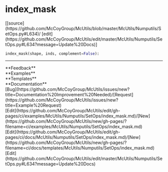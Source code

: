 # <a id="McUtils.Numputils.SetOps.index_mask">index_mask</a>
<div class="docs-source-link" markdown="1">
[[source](https://github.com/McCoyGroup/McUtils/blob/master/McUtils/Numputils/SetOps.py#L634)/
[edit](https://github.com/McCoyGroup/McUtils/edit/master/McUtils/Numputils/SetOps.py#L634?message=Update%20Docs)]
</div>

```python
index_mask(shape, inds, complement=False): 
```













---


<div markdown="1" class="text-secondary">
<div class="container">
  <div class="row">
   <div class="col" markdown="1">
**Feedback**   
</div>
   <div class="col" markdown="1">
**Examples**   
</div>
   <div class="col" markdown="1">
**Templates**   
</div>
   <div class="col" markdown="1">
**Documentation**   
</div>
   <div class="col" markdown="1">
   
</div>
   <div class="col" markdown="1">
   
</div>
   <div class="col" markdown="1">
   
</div>
</div>
  <div class="row">
   <div class="col" markdown="1">
[Bug](https://github.com/McCoyGroup/McUtils/issues/new?title=Documentation%20Improvement%20Needed)/[Request](https://github.com/McCoyGroup/McUtils/issues/new?title=Example%20Request)   
</div>
   <div class="col" markdown="1">
[Edit](https://github.com/McCoyGroup/McUtils/edit/gh-pages/ci/examples/McUtils/Numputils/SetOps/index_mask.md)/[New](https://github.com/McCoyGroup/McUtils/new/gh-pages/?filename=ci/examples/McUtils/Numputils/SetOps/index_mask.md)   
</div>
   <div class="col" markdown="1">
[Edit](https://github.com/McCoyGroup/McUtils/edit/gh-pages/ci/docs/McUtils/Numputils/SetOps/index_mask.md)/[New](https://github.com/McCoyGroup/McUtils/new/gh-pages/?filename=ci/docs/templates/McUtils/Numputils/SetOps/index_mask.md)   
</div>
   <div class="col" markdown="1">
[Edit](https://github.com/McCoyGroup/McUtils/edit/master/McUtils/Numputils/SetOps.py#L634?message=Update%20Docs)   
</div>
   <div class="col" markdown="1">
   
</div>
   <div class="col" markdown="1">
   
</div>
   <div class="col" markdown="1">
   
</div>
</div>
</div>
</div>